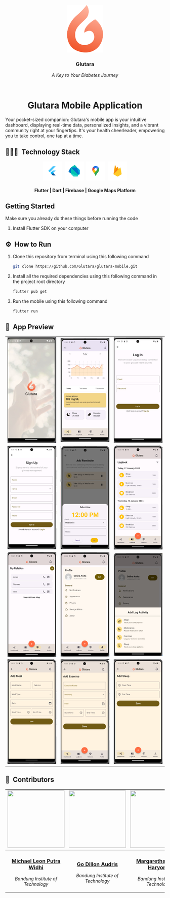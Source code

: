 <br>
<div align="center">
    <div >
        <img height="150px" src="./pics/Glutara.png" alt=""/>
    </div>
    <div>
            <h3><b>Glutara</b></h3>
            <p><i>A Key to Your Diabetes Journey</i></p>
    </div>      
</div>
<br>
<h1 align="center">Glutara Mobile Application</h1>
Your pocket-sized companion: Glutara's mobile app is your intuitive dashboard, displaying real-time data, personalized insights, and a vibrant community right at your fingertips. It's your health cheerleader, empowering you to take control, one tap at a time.

## 👨🏻‍💻 &nbsp;Technology Stack

<div align="center">
<kbd>
<img src="./pics/icons/Flutter.png" height="60" />
</kbd>
<kbd>
<img src="./pics/icons/Dart.png" height="60" />
</kbd>
<kbd>
<img src="./pics/icons/Maps.png" height="60" />
</kbd>
<kbd>
<img src="./pics/icons/Firebase.png" height="60" />
</kbd>
</div>
<div align="center">
<h4>Flutter | Dart | Firebase | Google Maps Platform</h4>
</div>

## Getting Started
Make sure you already do these things before running the code
1. Install Flutter SDK on your computer

## ⚙️ &nbsp;How to Run
1. Clone this repository from terminal using this following command
   ```bash
   git clone https://github.com/Glutara/glutara-mobile.git
   ```
2. Install all the required dependencies using this following command in the project root directory
   ```bash
   flutter pub get
   ```
3. Run the mobile using this following command
   ```bash
   flutter run
   ```

## 📸 &nbsp;App Preview
<table width="100%">
  <tbody>
    <tr>
      <td width="1%"><img src="/screenshot/splashscreen.jpg"/></td>
      <td width="1%"><img src="/screenshot/dashboard.jpg"/></td>
       <td width="1%"><img src="/screenshot/login.jpg"/></td>
    </tr>
    <tr>
      <td width="1%"><img src="/screenshot/signup.jpg"/></td>
      <td width="1%"><img src="/screenshot/reminder.png"/></td>
       <td width="1%"><img src="/screenshot/logbook.png"/></td>
    </tr>
    <tr>
      <td width="1%"><img src="/screenshot/relation.png"/></td>
      <td width="1%"><img src="/screenshot/profile.png"/></td>
      <td width="1%"><img src="/screenshot/log-activity.png"/></td>
    </tr>
    <tr>
      <td width="1%"><img src="/screenshot/add-meal.png"/></td>
      <td width="1%"><img src="/screenshot/add-exercise.png"/></td>
      <td width="1%"><img src="/screenshot/add-sleep.png"/></td>
    </tr>
  </tbody>
</table>

## 👥 &nbsp;Contributors

| <a href="https://github.com/mikeleo03"><img width="180px" height="180px" src="https://firebasestorage.googleapis.com/v0/b/upheld-acumen-420202.appspot.com/o/readme-assets%2FLeon.png?alt=media&token=83646a8a-9d1f-4330-ad5e-2d4cf89a66d0" alt=""/></a> | <a href="https://github.com/GoDillonAudris512"><img width="180px" height="180px" src="https://firebasestorage.googleapis.com/v0/b/upheld-acumen-420202.appspot.com/o/readme-assets%2FDillon.png?alt=media&token=b668d5d6-f59d-457a-b26a-15ac3b6d2016" alt=""/></a> | <a href="https://github.com/margarethaolivia"><img width="180px" height="180px" src="https://firebasestorage.googleapis.com/v0/b/upheld-acumen-420202.appspot.com/o/readme-assets%2FOlivia.png?alt=media&token=0ddb5619-e610-45ac-9705-e7ff81d73e0a" alt=""/></a> | <a href="https://github.com/AustinPardosi"><img width="180px" height="180px" src="https://firebasestorage.googleapis.com/v0/b/upheld-acumen-420202.appspot.com/o/readme-assets%2FAustin.png?alt=media&token=8e7d06b9-83d5-4d5b-83f8-346003388708" alt=""/></a> |
| ---------------------------------------------------------------------------------------------------------------------------------------------------------------------------------------------------------------------------------- | ----------------------------------------------------------------------------------------------------------------------------------------------------------------------------------------------------------------------------------- | -------------------------------------------------------------------------------------------------------------------------------------------------------------------------------------------------------------------------- | ----------------------------------------------------------------------------------------------------------------------------------------------------------------------------------------------------------------------------- |
| <div align="center"><h3><b><a href="https://github.com/mikeleo03">Michael Leon Putra Widhi</a></b></h3><i><p>Bandung Institute of Technology</i></p></div>                                                                               | <div align="center"><h3><b><a href="https://github.com/GoDillonAudris512">Go Dillon Audris</a></b></h3></a><p><i>Bandung Institute of Technology</i></p></div>                                                                          | <div align="center"><h3><b><a href="https://github.com/margarethaolivia">Margaretha Olivia Haryono</a></b></h3></a><p><i>Bandung Institute of Technology</i></p></div>                                                               | <div align="center"><h3><b><a href="https://github.com/AustinPardosi">Austin Gabriel Pardosi</a></b></h3></a><p><i>Bandung Institute of Technology</i></p></div>                                                                            |
